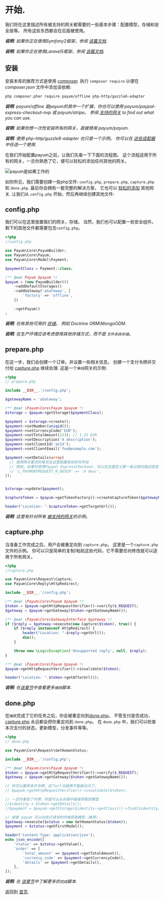# 开始.

我们将在这里描述所有被支持的网关都需要的一些基本步骤：配置模型，存储和安全层等。
所有这些东西都会在后面被使用。

_**说明**: 如果你正在使用Symfony2框架，参阅 [该篇文档](index.md#symfony-payum-bundle)._

_**说明**: 如果你正在使用Laravel5框架，参阅 [该篇文档](index.md#laravel-payum-package)._

## 安装

安装本库的推荐方式是使用 [composer](http://getcomposer.org/).
执行 `composer require` 以便在 _composer.json_ 文件中添加该依赖:

```bash
php composer.phar require payum/offline php-http/guzzle6-adapter
```

_**说明**: payum/offline 是payum的其中一个扩展，你也可以使用 payum/paypal-express-checkout-nvp 或 payum/stripe。 参阅 [支持的网关](supported-gateways.md) to find out what you can use._

_**说明**: 如果你想一次性安装所有的网关，直接使用 payum/payum._

_**说明**: 使用 php-http/guzzle6-adapter 也只是一个示例。 你可以在 [这些适配器](https://packagist.org/providers/php-http/client-implementation)中任选一个使用._

在我们开始配置payum之前，让我们先看一下下面的流程图。
这个流程适用于所有的网关，一旦你熟悉了它，便可以轻松的添加任何其他的网关。

![payum是如果工作的](http://www.websequencediagrams.com/cgi-bin/cdraw?lz=cGFydGljaXBhbnQgcGF5cGFsLmNvbQoACwxVc2VyAAQNcHJlcGFyZS5waHAAHA1jYXB0dQAFE2RvbgAnBgpVc2VyLT4ANQs6AEUIIGEgcGF5bWVudAoAVAstLT4rAEsLOgBbCCB0b2tlbgoKAGcLLS0-AIE2CjogcmVxdWVzdCBhdXRoZW50aWNhdGlvbgoAgVkKLS0-AE0NZ2l2ZSBjb250cm9sIGJhY2sATg8tAIE-CDoAgUsFAHsHAIFTCC0-VXNlcjogc2hvdwCBQQggcmVzdWx0Cg&s=default)

如你所见，我们需要创建一些php文件: `config.php`, `prepare.php`, `capture.php` 和 `done.php`.
最后你会拥有一套完整的解决方案，
它也可以 [轻松的添加](paypal/express-checkout/get-it-started.md) 其他网关.
让我们从 `config.php` 开始，然后再继续创建其他文件:

## config.php

我们可以在这里放置我们的网关，存储。
当然，我们也可以配置一些安全组件。
剩下的其他文件都需要包含`config.php`。

```php
<?php
//config.php

use Payum\Core\PayumBuilder;
use Payum\Core\Payum;
use Payum\Core\Model\Payment;

$paymentClass = Payment::class;

/** @var Payum $payum */
$payum = (new PayumBuilder())
    ->addDefaultStorages()
    ->addGateway('aGateway', [
        'factory' => 'offline',
    ])

    ->getPayum()
;
```

_**说明**: 也有其他可用的 [存储](storages.md)。 例如 Doctrine ORM\MongoODM._

_**说明**: 在生产环境应该考虑使用其他存储方式，而不是 `文件系统存储`。_

## prepare.php

在这一步，我们会创建一个订单，并设置一些相关信息。 
创建一个支付令牌并交付给 [capture.php](examples/capture-script.md) 继续处理.
这是一个`离线`网关的示例:

```php
<?php
// prepare.php

include __DIR__.'/config.php';

$gatewayName = 'aGateway';

/** @var \Payum\Core\Payum $payum */
$storage = $payum->getStorage($paymentClass);

$payment = $storage->create();
$payment->setNumber(uniqid());
$payment->setCurrencyCode('EUR');
$payment->setTotalAmount(123); // 1.23 EUR
$payment->setDescription('A description');
$payment->setClientId('anId');
$payment->setClientEmail('foo@example.com');

$payment->setDetails(array(
  // 按照网关要求的格式在这里放置其他任何字段
  // 例如，如果你使用Paypal ExpressCheckout，可以在这里定义第一条记录的描述信息
  // 'L_PAYMENTREQUEST_0_DESC0' => 'A desc',
));


$storage->update($payment);

$captureToken = $payum->getTokenFactory()->createCaptureToken($gatewayName, $payment, 'done.php');

header("Location: ".$captureToken->getTargetUrl());
```

_**说明**: 这里有针对所有 [被支持的网关](supported-gateways.md)的示例。_

## capture.php

当准备工作完成之后，用户会被重定向到 `capture.php`。 
这里是一个`capture.php`文件的示例。
你可以只是简单的复制/粘贴这些代码，它不需要任何修改就可以适用于所有网关。

```php
<?php
//capture.php

use Payum\Core\Request\Capture;
use Payum\Core\Reply\HttpRedirect;

include __DIR__.'/config.php';

/** @var \Payum\Core\Payum $payum */
$token = $payum->getHttpRequestVerifier()->verify($_REQUEST);
$gateway = $payum->getGateway($token->getGatewayName());

/** @var \Payum\Core\GatewayInterface $gateway */
if ($reply = $gateway->execute(new Capture($token), true)) {
    if ($reply instanceof HttpRedirect) {
        header("Location: ".$reply->getUrl());
        die();
    }

    throw new \LogicException('Unsupported reply', null, $reply);
}

/** @var \Payum\Core\Payum $payum */
$payum->getHttpRequestVerifier()->invalidate($token);

header("Location: ".$token->getAfterUrl());
```

_**说明**: 在[该章节](examples/capture-script.md)中查看更多`捕获`脚本._

## done.php

在`捕获`完成了它的任务之后，你会被重定向到[done.php](examples/done-script.md)。
不管支付是否成功，[capture.php](examples/capture-script.md) 永远都会把你重定向到 `done.php`。
在 `done.php` 中，我们可以检查本次支付的状态，更新模型，分发事件等等。

```php
<?php
// done.php

use Payum\Core\Request\GetHumanStatus;

include __DIR__.'/config.php';

/** @var \Payum\Core\Payum $payum */
$token = $payum->getHttpRequestVerifier()->verify($_REQUEST);
$gateway = $payum->getGateway($token->getGatewayName());

// 你可以废弃本次令牌，这个url也就再不能被访问了。
// $payum->getHttpRequestVerifier()->invalidate($token);

// 一旦你拿到了令牌，你就可以从存储中直接获取到模型 
//$identity = $token->getDetails();
//$payment = $payum->getStorage($identity->getClass())->find($identity);

// 或者 payum 可以在执行请求的时候获取模型（推荐）.
$gateway->execute($status = new GetHumanStatus($token));
$payment = $status->getFirstModel();

header('Content-Type: application/json');
echo json_encode([
    'status' => $status->getValue(),
    'order' => [
        'total_amount' => $payment->getTotalAmount(),
        'currency_code' => $payment->getCurrencyCode(),
        'details' => $payment->getDetails(),
    ],
]);
```

_**说明**: 在 [该章节](examples/done-script.md)中了解更多的`完成`脚本._

返回到 [首页](index.md).
